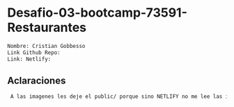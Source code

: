 # Desafio-03-bootcamp-73591-Restaurantes
```sh
Nombre: Cristian Gobbesso
Link Github Repo: 
Link: Netlify: 
```

## Aclaraciones
```sh
 A las imagenes les deje el public/ porque sino NETLIFY no me lee las imagenes.
 ```
